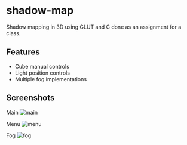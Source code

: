 # shadow-map
Shadow mapping in 3D using GLUT and C done as an assignment for a class.

## Features
* Cube manual controls
* Light position controls
* Multiple fog implementations

## Screenshots
Main
![main](http://url/to/img.png)

Menu
![menu](http://url/to/img.png)

Fog
![fog](http://url/to/img.png)

